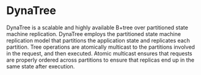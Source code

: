 # DynaTree
DynaTree is a scalable and highly available B+tree over partitioned state machine replication. DynaTree employs the partitioned state machine replication model that partitions the application state and replicates each partition. Tree operations are atomically multicast to the partitions involved in the request, and then executed. Atomic multicast ensures that requests are properly ordered across partitions to ensure that replicas end up in the same state after execution.